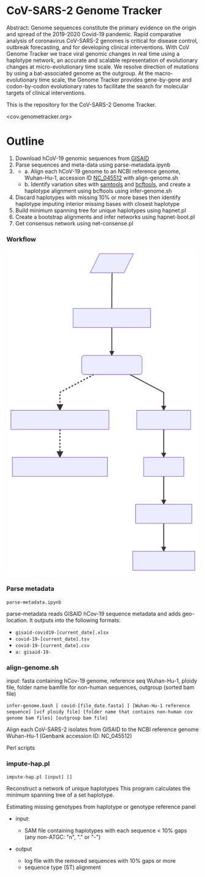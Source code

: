 # CoV-SARS-2 Genome Tracker

Abstract: Genome sequences constitute the primary evidence on the origin and spread of the 2019-2020 Covid-19 pandemic. Rapid comparative analysis of coronavirus CoV-SARS-2 genomes is critical for disease control, outbreak forecasting, and for developing clinical interventions. With CoV Genome Tracker we trace viral genomic changes in real time using a haplotype network, an accurate and scalable representation of evolutionary changes at micro-evolutionary time scale. We resolve direction of mutations by using a bat-associated genome as the outgroup. At the macro-evolutionary time scale, the Genome Tracker provides gene-by-gene and codon-by-codon evolutionary rates to facilitate the search for molecular targets of clinical interventions.

This is the repository for the CoV-SARS-2 Genome Tracker.  

<cov.genometracker.org>

# Outline 

1. Download hCoV-19 genomic sequences from [GISAID](https://www.gisaid.org/)
2. Parse sequences and meta-data using parse-metadata.ipynb
3. 
    - a. Align each hCoV-19 genome to an NCBI reference genome, Wuhan-Hu-1, accession ID [NC_045512](https://www.ncbi.nlm.nih.gov/nuccore/NC_045512) with align-genome.sh
    - b. Identify variation sites with [samtools](https://github.com/samtools/samtools/releases/download/1.10/samtools-1.10.tar.bz2) and [bcftools](https://github.com/samtools/bcftools/releases/download/1.10.2/bcftools-1.10.2.tar.bz2), and create a haplotype alignment using bcftools using infer-genome.sh
4. Discard haplotypes with missing 10% or more bases then identify haplotype imputing interior missing bases with closest haplotype 
5. Build minimum spanning tree for unique haplotypes using hapnet.pl
6. Create a bootstrap alignments and infer networks using hapnet-boot.pl
7. Get consensus network using net-consense.pl



### Workflow

![](./img/mermaid-diagram-20200413133635.svg)



### Parse metadata

```
parse-metadata.ipynb
```
parse-metadata reads GISAID hCov-19 sequence metadata and adds geo-location.  It outputs into the following formats:

- `gisaid-covid19-[current_date].xlsx` 
- `covid-19-[current_date].tsv` 
- `covid-19-[current_date].csv`
- `a: gisaid-19-`


### align-genome.sh
input: fasta containing hCov-19 genome, reference seq Wuhan-Hu-1, ploidy file, folder name bamfile for non-human sequences, outgroup (sorted bam file)

```
infer-genome.bash [ covid-[file_date.fasta] ] [Wuhan-Hu-1 reference sequence] [vcf ploidy file] [folder name that contains non-human cov genome bam files] [outgroup bam file]
```


Align each CoV-SARS-2 isolates from GISAID to the NCBI reference genome Wuhan-Hu-1 (Genbank accession ID: NC_045512)

Perl scripts 

### impute-hap.pl

```
impute-hap.pl [input] []
```

Reconstruct a network of unique haplotypes
This program calculates the minimum spanning tree of a set haplotype.

Estimating missing genotypes from haplotype or genotype reference panel


- input:
  - SAM file containing haplotypes with each sequence < 10% gaps (any non-ATGC: "n", "." or "-")

- output
  - log file with the removed sequences with 10% gaps or more
  - sequence type (ST) alignment 
  




